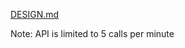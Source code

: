 [DESIGN.md](https://github.com/SSW-345-Team-5/Discord-Bot/blob/master/Design%20Milestone.pdf)

Note: API is limited to 5 calls per minute
